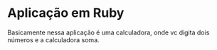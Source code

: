 # Aplicação em Ruby

Basicamente nessa aplicação é uma calculadora, onde vc digita dois números e a calculadora soma.